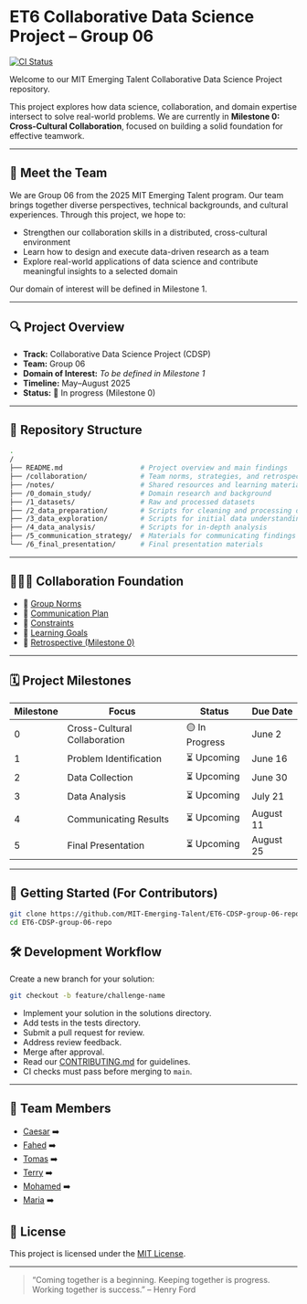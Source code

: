 # ET6 Collaborative Data Science Project – Group 06

[![CI Status](https://github.com/MIT-Emerging-Talent/ET6-CDSP-group-06-repo/actions/workflows/ci-checks.yml/badge.svg)](https://github.com/MIT-Emerging-Talent/ET6-CDSP-group-06-repo/actions/workflows/ci-checks.yml)

Welcome to our MIT Emerging Talent Collaborative Data Science Project repository.

This project explores how data science, collaboration, and domain expertise
intersect to solve real-world problems. We are currently
in **Milestone 0: Cross-Cultural Collaboration**, focused on building a solid
foundation for effective teamwork.

---

## 👋 Meet the Team

We are Group 06 from the 2025 MIT Emerging Talent program. Our team brings
together diverse perspectives, technical backgrounds, and cultural experiences.
Through this project, we hope to:

- Strengthen our collaboration skills in a distributed, cross-cultural environment
- Learn how to design and execute data-driven research as a team
- Explore real-world applications of data science and contribute meaningful
insights to a selected domain

Our domain of interest will be defined in Milestone 1.

---

## 🔍 Project Overview

- **Track:** Collaborative Data Science Project (CDSP)
- **Team:** Group 06
- **Domain of Interest:** _To be defined in Milestone 1_
- **Timeline:** May–August 2025
- **Status:** 🚧 In progress (Milestone 0)

---

## 📁 Repository Structure

```bash
.
/
├── README.md                   # Project overview and main findings
├── /collaboration/             # Team norms, strategies, and retrospectives
├── /notes/                     # Shared resources and learning materials
├── /0_domain_study/            # Domain research and background
├── /1_datasets/                # Raw and processed datasets
├── /2_data_preparation/        # Scripts for cleaning and processing data
├── /3_data_exploration/        # Scripts for initial data understanding
├── /4_data_analysis/           # Scripts for in-depth analysis
├── /5_communication_strategy/  # Materials for communicating findings
└── /6_final_presentation/      # Final presentation materials
```

---

## 🧑‍🤝‍🧑 Collaboration Foundation

- 🔹 [Group Norms](collaboration/guide/1_group_norms.md)
- 🔹 [Communication Plan](collaboration/communication.md)
- 🔹 [Constraints](collaboration/constraints.md)
- 🔹 [Learning Goals](collaboration/learning_goals.md)
- 🔹 [Retrospective (Milestone 0)](collaboration/retrospective.md)

---

## 🗓️ Project Milestones

| Milestone | Focus                        | Status        | Due Date   |
|----------|------------------------------|---------------|------------|
| 0        | Cross-Cultural Collaboration | 🟡 In Progress | June 2     |
| 1        | Problem Identification        | ⏳ Upcoming    | June 16    |
| 2        | Data Collection               | ⏳ Upcoming    | June 30    |
| 3        | Data Analysis                 | ⏳ Upcoming    | July 21    |
| 4        | Communicating Results         | ⏳ Upcoming    | August 11  |
| 5        | Final Presentation            | ⏳ Upcoming    | August 25  |

---

## 🚀 Getting Started (For Contributors)

```bash
git clone https://github.com/MIT-Emerging-Talent/ET6-CDSP-group-06-repo.git
cd ET6-CDSP-group-06-repo
```

## 🛠️ Development Workflow

Create a new branch for your solution:

```bash
git checkout -b feature/challenge-name
```

- Implement your solution in the solutions directory.  
- Add tests in the tests directory.  
- Submit a pull request for review.  
- Address review feedback.  
- Merge after approval.
- Read our [CONTRIBUTING.md](CONTRIBUTING.md) for guidelines.
- CI checks must pass before merging to `main`.

---

## 👥 Team Members

- [Caesar](https://github.com/CaesarGhazi) ➡️
- [Fahed](https://github.com/RandomProjects-db) ➡️
- [Tomas](https://github.com/Sufi-to) ➡️
- [Terry](https://github.com/terryekoe) ➡️
- [Mohamed](https://github.com/MohammadRAlSalloum) ➡️
- [Maria](https://github.com/MaRia19280) ➡️

## 📄 License

This project is licensed under the [MIT License](LICENSE).

---

> “Coming together is a beginning. Keeping together is progress. Working together
is success.” – Henry Ford
